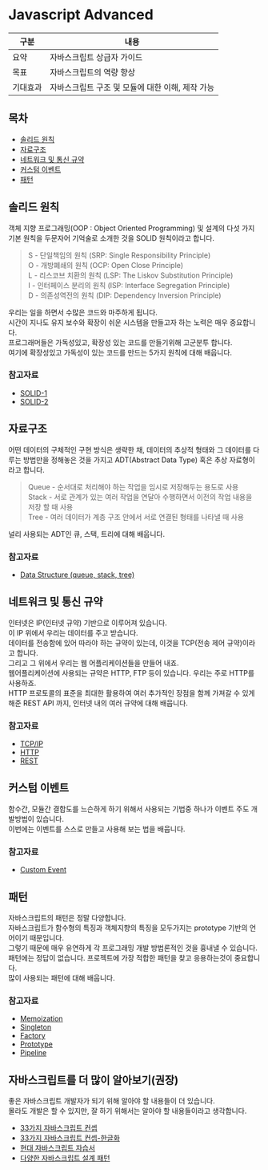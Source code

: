 # Javascript Advanced

<table>
    <thead>
        <th>구분</th>
        <th>내용</th>
    </thead>
    <tbody>
        <tr>
            <td>요약</td>
            <td>자바스크립트 상급자 가이드</td>
        </tr>
        <tr>
            <td>목표</td>
            <td>자바스크립트의 역량 향상</td>
        </tr>
        <tr>
            <td>기대효과</td>
            <td>자바스크립트 구조 및 모듈에 대한 이해, 제작 가능</td>
        </tr>
    </tbody>
</table>

## 목차

- [솔리드 원칙](<#솔리드 원칙>)
- [자료구조](#자료구조)
- [네트워크 및 통신 규약](#네트워크-및-통신-규약)
- [커스텀 이벤트](#커스텀-이벤트)
- [패턴](#패턴)

## 솔리드 원칙

객체 지향 프로그래밍(OOP : Object Oriented Programming) 및 설계의 다섯 가지 기본 원칙을 두문자어 기억술로 소개한 것을 SOLID 원칙이라고 합니다.

> S - 단일책임의 원칙 (SRP: Single Responsibility Principle)  
> O - 개방폐쇄의 원칙 (OCP: Open Close Principle)  
> L - 리스코브 치환의 원칙 (LSP: The Liskov Substitution Principle)  
> I - 인터페이스 분리의 원칙 (ISP: Interface Segregation Principle)  
> D - 의존성역전의 원칙 (DIP: Dependency Inversion Principle)

우리는 일을 하면서 수많은 코드와 마주하게 됩니다.  
시간이 지나도 유지 보수와 확장이 쉬운 시스템을 만들고자 하는 노력은 매우 중요합니다.  
프로그래머들은 가독성있고, 확장성 있는 코드를 만들기위해 고군분투 합니다.  
여기에 확장성있고 가독성이 있는 코드를 만드는 5가지 원칙에 대해 배웁니다.

### 참고자료

- [SOLID-1](http://www.nextree.co.kr/p6960/)
- [SOLID-2](https://medium.com/@cramirez92/s-o-l-i-d-the-first-5-priciples-of-object-oriented-design-with-javascript-790f6ac9b9fa)

## 자료구조

어떤 데이터의 구체적인 구현 방식은 생략한 채, 데이터의 추상적 형태와 그 데이터를 다루는 방법만을 정해놓은 것을 가지고 ADT(Abstract Data Type) 혹은 추상 자료형이라고 합니다.

> Queue - 순서대로 처리해야 하는 작업을 임시로 저장해두는 용도로 사용  
> Stack - 서로 관계가 있는 여러 작업을 연달아 수행하면서 이전의 작업 내용을 저장 할 때 사용  
> Tree - 여러 데이터가 계층 구조 안에서 서로 연결된 형태를 나타낼 때 사용

널리 사용되는 ADT인 큐, 스택, 트리에 대해 배웁니다.

### 참고자료

- [Data Structure (queue, stack, tree)](https://helloworldjavascript.net/pages/282-data-structures.html)

## 네트워크 및 통신 규약

인터넷은 IP(인터넷 규약) 기반으로 이루어져 있습니다.  
이 IP 위에서 우리는 데이터를 주고 받습니다.  
데이터를 전송함에 있어 따라야 하는 규약이 있는데, 이것을 TCP(전송 제어 규약)이라고 합니다.  
그리고 그 위에서 우리는 웹 어플리케이션들을 만들어 내죠.  
웹어플리케이션에 사용되는 규약은 HTTP, FTP 등이 있습니다. 우리는 주로 HTTP를 사용하죠.  
HTTP 프로토콜의 표준을 최대한 활용하여 여러 추가적인 장점을 함께 가져갈 수 있게 해준 REST API 까지,
인터넷 내의 여러 규약에 대해 배웁니다.

### 참고자료

- [TCP/IP](https://brunch.co.kr/@wangho/6)
- [HTTP](https://gmlwjd9405.github.io/2019/04/17/what-is-http-protocol.html)
- [REST](https://gmlwjd9405.github.io/2018/09/21/rest-and-restful.html)

## 커스텀 이벤트

함수간, 모듈간 결합도를 느슨하게 하기 위해서 사용되는 기법중 하나가 이벤트 주도 개발방법이 있습니다.  
이번에는 이벤트를 스스로 만들고 사용해 보는 법을 배웁니다.

### 참고자료

- [Custom Event](https://developer.mozilla.org/ko/docs/Web/Guide/Events/Creating_and_triggering_events)

## 패턴

자바스크립트의 패턴은 정말 다양합니다.  
자바스크립트가 함수형의 특징과 객체지향의 특징을 모두가지는 prototype 기반의 언어이기 때문입니다.  
그렇기 때문에 매우 유연하게 각 프로그래밍 개발 방법론적인 것을 흉내낼 수 있습니다.  
패턴에는 정답이 없습니다. 프로젝트에 가장 적합한 패턴을 찾고 응용하는것이 중요합니다.  
많이 사용되는 패턴에 대해 배웁니다.

### 참고자료

- [Memoization](https://github.com/FEDevelopers/tech.description/wiki/%EC%84%B1%EB%8A%A5-%ED%96%A5%EC%83%81%EC%9D%84-%EC%9C%84%ED%95%9C-%EC%9E%90%EB%B0%94%EC%8A%A4%ED%81%AC%EB%A6%BD%ED%8A%B8-%EB%A9%94%EB%AA%A8%EC%9D%B4%EC%A0%9C%EC%9D%B4%EC%85%98-%EC%9D%B4%ED%95%B4%ED%95%98%EA%B8%B0)
- [Singleton](https://www.zerocho.com/category/JavaScript/post/57541bef7dfff917002c4e86)
- [Factory](https://velog.io/@godori/factory-method-pattern)
- [Prototype](https://jsdev.kr/t/javascript-prototype-pattern/2920)
- [Pipeline](https://medium.com/@danielkagan/how-to-write-your-own-pipe-function-in-js-da7d1a3e2a2a)

## 자바스크립트를 더 많이 알아보기(권장)

좋은 자바스크립트 개발자가 되기 위해 알아야 할 내용들이 더 있습니다.  
몰라도 개발은 할 수 있지만, 잘 하기 위해서는 알아야 할 내용들이라고 생각합니다.

- [33가지 자바스크립트 컨셉](https://github.com/leonardomso/33-js-concepts)
- [33가지 자바스크립트 컨셉-한글화](https://github.com/Lee-hyuna/33-js-concepts-kr/wiki)
- [현대 자바스크립트 자습서](https://javascript.info/)
- [다양한 자바스크립트 설계 패턴](https://www.dofactory.com/javascript/design-patterns)
